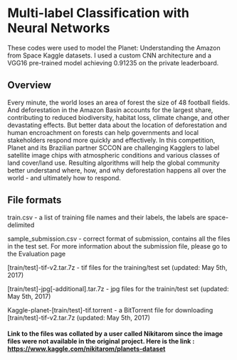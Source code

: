 # Multi-label Classification with Neural Networks
These codes were used to model the Planet: Understanding the Amazon from Space Kaggle datasets. I used a custom CNN architecture and a VGG16 pre-trained model achieving 0.91235 on the private leaderboard. 

## Overview

Every minute, the world loses an area of forest the size of 48 football fields. And deforestation in the Amazon Basin accounts for the largest share, contributing to reduced biodiversity, habitat loss, climate change, and other devastating effects. But better data about the location of deforestation and human encroachment on forests can help governments and local stakeholders respond more quickly and effectively.
In this competition, Planet and its Brazilian partner SCCON are challenging Kagglers to label satellite image chips with atmospheric conditions and various classes of land cover/land use. Resulting algorithms will help the global community better understand where, how, and why deforestation happens all over the world - and ultimately how to respond.

## File formats

train.csv - a list of training file names and their labels, the labels are space-delimited

sample_submission.csv - correct format of submission, contains all the files in the test set. For more information about the submission file, please go to the Evaluation page

[train/test]-tif-v2.tar.7z - tif files for the training/test set (updated: May 5th, 2017)

[train/test]-jpg[-additional].tar.7z - jpg files for the trainin/test set (updated: May 5th, 2017)

Kaggle-planet-[train/test]-tif.torrent - a BitTorrent file for downloading [train/test]-tif-v2.tar.7z (updated: May 5th, 2017)


#### Link to the files was collated by a user called Nikitarom since the image files were not available in the original project. Here is the link : https://www.kaggle.com/nikitarom/planets-dataset
